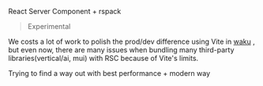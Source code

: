 React Server Component + rspack

> Experimental

We costs a lot of work to polish the prod/dev difference using Vite in [waku](https://github.com/dai-shi/waku) ,
but even now, there are many issues when bundling many third-party libraries(vertical/ai, mui) with RSC because of Vite's limits.

Trying to find a way out with best performance + modern way
